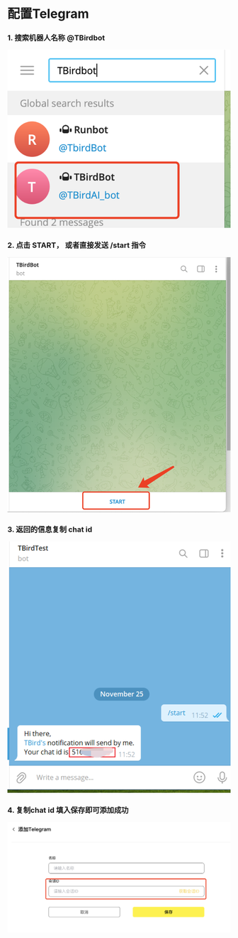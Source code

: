 # 配置Telegram

### 1. 搜索机器人名称 @TBirdbot
![搜索机器人名称](<../../.gitbook/assets/notification/telegram4.png>)

### 2. 点击 START， 或者直接发送 /start 指令
![输入指令](<../../.gitbook/assets/notification/telegram3.png>)

### 3. 返回的信息复制 chat id
![复制ID](<../../.gitbook/assets/notification/telegram_cc.png>)

### 4. 复制chat id 填入保存即可添加成功
![添加成功](<../../.gitbook/assets/notification/telegram5.png>)

